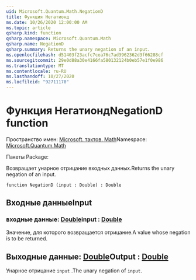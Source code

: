 ```yaml
---
uid: Microsoft.Quantum.Math.NegationD
title: Функция Негатионд
ms.date: 10/26/2020 12:00:00 AM
ms.topic: article
qsharp.kind: function
qsharp.namespace: Microsoft.Quantum.Math
qsharp.name: NegationD
qsharp.summary: Returns the unary negation of an input.
ms.openlocfilehash: d51403f23acfc7cea76c7ad3962362d3f66288cf
ms.sourcegitcommit: 29e0d88a30e4166fa580132124b0eb57e1f0e986
ms.translationtype: MT
ms.contentlocale: ru-RU
ms.lasthandoff: 10/27/2020
ms.locfileid: "92711170"
---
```

# <a name="negationd-function"></a><span data-ttu-id="7678f-102">Функция Негатионд</span><span class="sxs-lookup"><span data-stu-id="7678f-102">NegationD function</span></span>

<span data-ttu-id="7678f-103">Пространство имен: [Microsoft. тактов. Math](xref:Microsoft.Quantum.Math)</span><span class="sxs-lookup"><span data-stu-id="7678f-103">Namespace: [Microsoft.Quantum.Math](xref:Microsoft.Quantum.Math)</span></span>

<span data-ttu-id="7678f-104">Пакеты [](https://nuget.org/packages/)</span><span class="sxs-lookup"><span data-stu-id="7678f-104">Package: [](https://nuget.org/packages/)</span></span>


<span data-ttu-id="7678f-105">Возвращает унарное отрицание входных данных.</span><span class="sxs-lookup"><span data-stu-id="7678f-105">Returns the unary negation of an input.</span></span>

```qsharp
function NegationD (input : Double) : Double
```


## <a name="input"></a><span data-ttu-id="7678f-106">Входные данные</span><span class="sxs-lookup"><span data-stu-id="7678f-106">Input</span></span>

### <a name="input--double"></a><span data-ttu-id="7678f-107">входные данные: [Double](xref:microsoft.quantum.lang-ref.double)</span><span class="sxs-lookup"><span data-stu-id="7678f-107">input : [Double](xref:microsoft.quantum.lang-ref.double)</span></span>

<span data-ttu-id="7678f-108">Значение, для которого возвращается отрицание.</span><span class="sxs-lookup"><span data-stu-id="7678f-108">A value whose negation is to be returned.</span></span>



## <a name="output--double"></a><span data-ttu-id="7678f-109">Выходные данные: [Double](xref:microsoft.quantum.lang-ref.double)</span><span class="sxs-lookup"><span data-stu-id="7678f-109">Output : [Double](xref:microsoft.quantum.lang-ref.double)</span></span>

<span data-ttu-id="7678f-110">Унарное отрицание `input` .</span><span class="sxs-lookup"><span data-stu-id="7678f-110">The unary negation of `input`.</span></span>